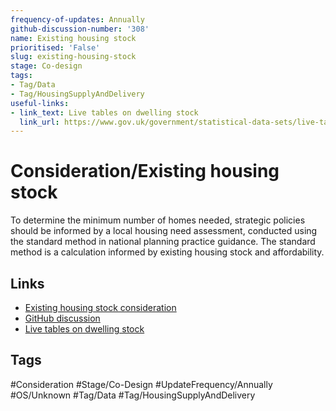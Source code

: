 ```yaml
---
frequency-of-updates: Annually
github-discussion-number: '308'
name: Existing housing stock
prioritised: 'False'
slug: existing-housing-stock
stage: Co-design
tags:
- Tag/Data
- Tag/HousingSupplyAndDelivery
useful-links:
- link_text: Live tables on dwelling stock
  link_url: https://www.gov.uk/government/statistical-data-sets/live-tables-on-dwelling-stock-including-vacants
---
```


# Consideration/Existing housing stock

To determine the minimum number of homes needed, strategic policies should be informed by a local housing need assessment, conducted using the standard method in national planning practice guidance. The standard method is a calculation informed by existing housing stock and affordability.

## Links

* [Existing housing stock consideration](https://design.planning.data.gov.uk/planning-consideration/existing-housing-stock)
* [GitHub discussion](https://github.com/digital-land/data-standards-backlog/discussions/308)
* [Live tables on dwelling stock](https://www.gov.uk/government/statistical-data-sets/live-tables-on-dwelling-stock-including-vacants)

## Tags

#Consideration #Stage/Co-Design #UpdateFrequency/Annually #OS/Unknown #Tag/Data #Tag/HousingSupplyAndDelivery